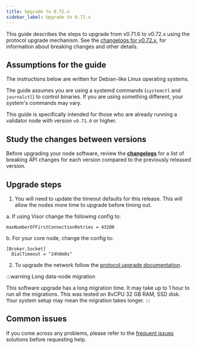 ```yaml
---
title: Upgrade to 0.72.x
sidebar_label: Upgrade to 0.72.x
---
```


This guide describes the steps to upgrade from v0.71.6 to v0.72.x using the protocol upgrade mechanism. See the [changelogs for v0.72.x](https://github.com/vegaprotocol/vega/blob/release/v0.72.x/CHANGELOG.md), for information about breaking changes and other details.

## Assumptions for the guide
The instructions below are written for Debian-like Linux operating systems.

The guide assumes you are using a systemd commands (`systemctl` and `journalctl`) to control binaries. If you are using something different, your system's commands may vary.

This guide is specifically intended for those who are already running a validator node with version `v0.71.0` or higher.

## Study the changes between versions
Before upgrading your node software, review the **[changelogs](https://github.com/vegaprotocol/vega/blob/release/v0.72.x/CHANGELOG.md)** for a list of breaking API changes for each version compared to the previously released version.

## Upgrade steps

1. You will need to update the timeout defaults for this release. This will allow the nodes more time to upgrade before timing out.

a. If using Visor change the following config to:

```
maxNumberOfFirstConnectionRetries = 43200
```

b. For your core node, change the config to:

```
[Broker.Socket]
  DialTimeout = "24h0m0s"
```

2. To upgrade the network follow the [protocol upgrade documentation](../how-to/upgrade-network.md).

:::warning Long data-node migration

This software upgrade has a long migration time. It may take up to 1 hour to run all the migrations. This was tested on 8vCPU 32 GB RAM, SSD disk. Your system setup may mean the migration takes longer.
:::

## Common issues
If you come across any problems, please refer to the [frequent issues](../how-to/solve-frequent-issues.md) solutions before requesting help.